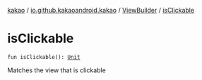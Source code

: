 [kakao](../../index.md) / [io.github.kakaoandroid.kakao](../index.md) / [ViewBuilder](index.md) / [isClickable](./is-clickable.md)

# isClickable

`fun isClickable(): `[`Unit`](https://kotlinlang.org/api/latest/jvm/stdlib/kotlin/-unit/index.html)

Matches the view that is clickable

